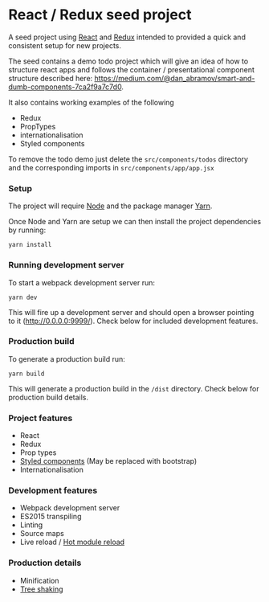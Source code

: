# React / Redux seed project

A seed project using [React](https://reactjs.org/) and [Redux](http://redux.js.org/) intended to provided a quick and consistent setup for new projects.

The seed contains a demo todo project which will give an idea of how to structure react apps and follows the container / presentational component structure described here: https://medium.com/@dan_abramov/smart-and-dumb-components-7ca2f9a7c7d0.

It also contains working examples of the following
* Redux
* PropTypes
* internationalisation
* Styled components

To remove the todo demo just delete the `src/components/todos` directory and the corresponding imports in `src/components/app/app.jsx`

### Setup

The project will require [Node](https://nodejs.org/en/) and the package manager [Yarn](https://yarnpkg.com/lang/en/docs/install/).

Once Node and Yarn are setup we can then install the project dependencies by running:

```
yarn install
```

### Running development server

To start a webpack development server run:

```
yarn dev
```

This will fire up a development server and should open a browser pointing to it (http://0.0.0.0:9999/).
Check below for included development features.

### Production build

To generate a production build run:

```
yarn build
```

This will generate a production build in the `/dist` directory.
Check below for production build details.


### Project features
* React
* Redux
* Prop types
* [Styled components](https://www.styled-components.com/) (May be replaced with bootstrap)
* Internationalisation

### Development features
* Webpack development server
* ES2015 transpiling
* Linting
* Source maps
* Live reload / [Hot module reload](https://webpack.js.org/concepts/hot-module-replacement/)

### Production details
* Minification
* [Tree shaking](https://webpack.js.org/guides/tree-shaking/)

